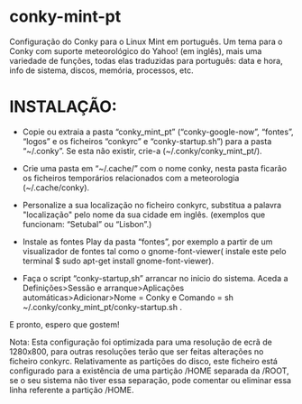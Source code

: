 # conky-mint-pt

Configuração do Conky para o Linux Mint em português.
Um tema para o Conky com suporte meteorológico do Yahoo! (em inglês), mais uma variedade de funções, todas elas traduzidas para português: data e hora, info de sistema, discos, memória, processos, etc.

# INSTALAÇÃO:

- Copie ou extraia a pasta “conky_mint_pt” (“conky-google-now”, “fontes”, “logos” e os ficheiros “conkyrc” e “conky-startup.sh”)  para a pasta “~/.conky”. Se esta não existir, crie-a (~/.conky/conky_mint_pt/).

- Crie uma pasta em “~/.cache/” com o nome conky, nesta pasta ficarão os ficheiros temporários relacionados com a meteorologia (~/.cache/conky).

- Personalize a sua localização no ficheiro conkyrc, substitua a palavra "localização" pelo nome da sua cidade em inglês. (exemplos que funcionam: “Setubal” ou “Lisbon”.)

- Instale as fontes Play da pasta “fontes”, por exemplo a partir de um visualizador de fontes tal como o gnome-font-viewer( instale este pelo terminal $ sudo apt-get install gnome-font-viewer).

- Faça o script “conky-startup,sh” arrancar no inicio do sistema.
Aceda a Definições>Sessão e arranque>Aplicações automáticas>Adicionar>Nome = Conky e Comando = sh ~/.conky/conky_mint_pt/conky-startup.sh .

E pronto, espero que gostem!

Nota: Esta configuração foi optimizada para uma resolução de ecrã de 1280x800, para outras resoluções terão que ser feitas alterações no ficheiro conkyrc.
Relativamente as partições do disco, este ficheiro está configurado para a existência de uma partição /HOME separada da /ROOT, se o seu sistema não tiver essa separação, pode comentar ou eliminar essa linha referente a partição /HOME.

